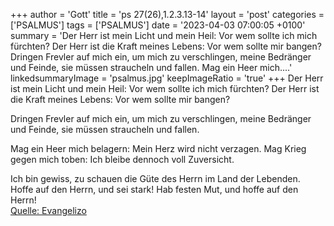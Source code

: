 +++
author = 'Gott'
title = 'ps 27(26),1.2.3.13-14'
layout = 'post'
categories = ['PSALMUS']
tags = ['PSALMUS']
date = '2023-04-03 07:00:05 +0100'
summary = 'Der Herr ist mein Licht und mein Heil: Vor wem sollte ich mich fürchten? Der Herr ist die Kraft meines Lebens: Vor wem sollte mir bangen?  Dringen Frevler auf mich ein, um mich zu verschlingen, meine Bedränger und Feinde, sie müssen straucheln und fallen.  Mag ein Heer mich....'
linkedsummaryImage = 'psalmus.jpg'
keepImageRatio = 'true'
+++
Der Herr ist mein Licht und mein Heil:
Vor wem sollte ich mich fürchten?
Der Herr ist die Kraft meines Lebens:
Vor wem sollte mir bangen?

Dringen Frevler auf mich ein,
um mich zu verschlingen,
meine Bedränger und Feinde,
sie müssen straucheln und fallen.

Mag ein Heer mich belagern:
Mein Herz wird nicht verzagen.<!--more-->
Mag Krieg gegen mich toben:
Ich bleibe dennoch voll Zuversicht.

Ich bin gewiss, zu schauen
die Güte des Herrn im Land der Lebenden.
Hoffe auf den Herrn, und sei stark!
Hab festen Mut, und hoffe auf den Herrn!<br> [Quelle: Evangelizo](https://evangeliumtagfuertag.org/DE/gospel)